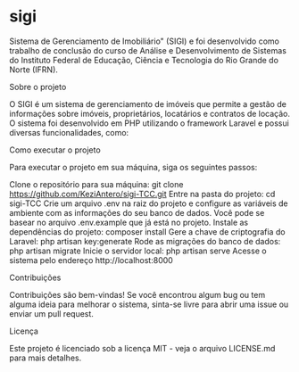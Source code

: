 # sigi

Sistema de Gerenciamento de Imobiliário" (SIGI) e foi desenvolvido como trabalho de conclusão do curso de Análise e Desenvolvimento de Sistemas do Instituto Federal de Educação, Ciência e Tecnologia do Rio Grande do Norte (IFRN).

Sobre o projeto

O SIGI é um sistema de gerenciamento de imóveis que permite a gestão de informações sobre imóveis, proprietários, locatários e contratos de locação. O sistema foi desenvolvido em PHP utilizando o framework Laravel e possui diversas funcionalidades, como:

Como executar o projeto

Para executar o projeto em sua máquina, siga os seguintes passos:

Clone o repositório para sua máquina: git clone https://github.com/KeziAntero/sigi-TCC.git
Entre na pasta do projeto: cd sigi-TCC
Crie um arquivo .env na raiz do projeto e configure as variáveis de ambiente com as informações do seu banco de dados. Você pode se basear no arquivo 
.env.example que já está no projeto.
Instale as dependências do projeto: composer install
Gere a chave de criptografia do Laravel: php artisan key:generate
Rode as migrações do banco de dados: php artisan migrate
Inicie o servidor local: php artisan serve
Acesse o sistema pelo endereço http://localhost:8000

Contribuições

Contribuições são bem-vindas! Se você encontrou algum bug ou tem alguma ideia para melhorar o sistema, sinta-se livre para abrir uma issue ou enviar um pull request.

Licença

Este projeto é licenciado sob a licença MIT - veja o arquivo LICENSE.md para mais detalhes.
